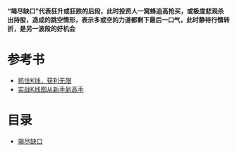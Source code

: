 **“竭尽缺口”代表狂升或狂跌的后段，此时投资人一窝蜂追高抢买，或极度悲观杀出持股，造成的跳空情形，表示多或空的力道都剩下最后一口气，此时静待行情转折，是另一波段的好机会**
# 参考书
* [抓住K线，获利无限](https://weread.qq.com/web/reader/39e32730813ab77b3g013a02kc81322c012c81e728d9d180)
* [实战K线图从新手到高手](https://weread.qq.com/web/reader/2ab3205071e429072ab8770kc81322c012c81e728d9d180)

# 目录
* [竭尽缺口](https://weread.qq.com/web/reader/2ab3205071e429072ab8770kd8232f00235d82c8d161fb2)
